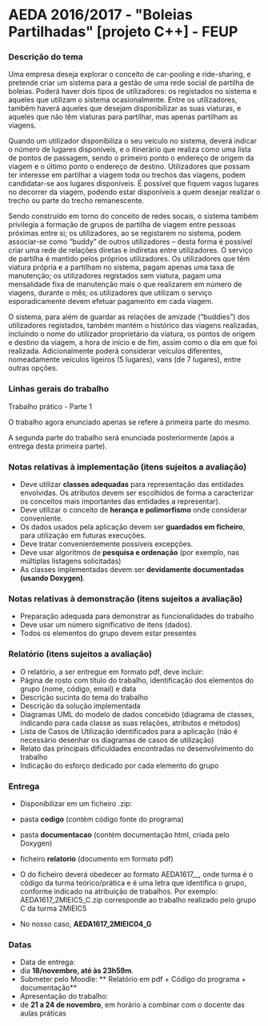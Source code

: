 # AEDA 2016/2017 - "Boleias Partilhadas" [projeto C++] - FEUP

### Descrição do tema

Uma empresa deseja explorar o conceito de car-pooling e ride-sharing, e pretende criar um sistema para a
gestão de uma rede social de partilha de boleias. Poderá haver dois tipos de utilizadores: os registados no
sistema e aqueles que utilizam o sistema ocasionalmente. Entre os utilizadores, também haverá aqueles que
desejam disponibilizar as suas viaturas, e aqueles que não têm viaturas para partilhar, mas apenas partilham as
viagens.

Quando um utilizador disponibiliza o seu veículo no sistema, deverá indicar o número de lugares disponíveis, e o
itinerário que realiza como uma lista de pontos de passagem, sendo o primeiro ponto o endereço de origem da
viagem e o último ponto o endereço de destino. Utilizadores que possam ter interesse em partilhar a viagem toda
ou trechos das viagens, podem candidatar-se aos lugares disponíveis. É possível que fiquem vagos lugares no
decorrer da viagem, podendo estar disponíveis a quem desejar realizar o trecho ou parte do trecho
remanescente.

Sendo construído em torno do conceito de redes socais, o sistema também privilegia a formação de grupos de
partilha de viagem entre pessoas próximas entre si; os utilizadores, ao se registarem no sistema, podem
associar-se como “buddy” de outros utilizadores – desta forma é possível criar uma rede de relações diretas e
indiretas entre utilizadores. O serviço de partilha é mantido pelos próprios utilizadores. Os utilizadores que têm
viatura própria e a partilham no sistema, pagam apenas uma taxa de manutenção; os utilizadores registados sem
viatura, pagam uma mensalidade fixa de manutenção mais o que realizarem em número de viagens, durante o
mês; os utilizadores que utilizam o serviço esporadicamente devem efetuar pagamento em cada viagem.

O sistema, para além de guardar as relações de amizade (“buddies”) dos utilizadores registados, também
mantém o histórico das viagens realizadas, incluindo o nome do utilizador proprietário da viatura, os pontos de
origem e destino da viagem, a hora de início e de fim, assim como o dia em que foi realizada. Adicionalmente
poderá considerar veículos diferentes, nomeadamente veículos ligeiros (5 lugares), vans (de 7 lugares), entre
outras opções.

### Linhas gerais do trabalho

Trabalho prático - Parte 1

O trabalho agora enunciado apenas se refere à primeira parte do mesmo. 

A segunda parte do trabalho será enunciada posteriormente (após a entrega desta primeira parte).


### Notas relativas à implementação (itens sujeitos a avaliação)
+ Deve utilizar **classes adequadas** para representação das entidades envolvidas. Os atributos devem ser escolhidos de forma a caracterizar os conceitos mais importantes das entidades a representar).
+ Deve utilizar o conceito de **herança e polimorfismo** onde considerar conveniente.
+ Os dados usados pela aplicação devem ser **guardados em ficheiro**, para utilização em futuras execuções.
+ Deve tratar convenientemente possíveis excepções.
+ Deve usar algoritmos de **pesquisa e ordenação** (por exemplo, nas múltiplas listagens solicitadas) 
+ As classes implementadas devem ser **devidamente documentadas (usando Doxygen)**.

### Notas relativas à demonstração (itens sujeitos a avaliação)
+ Preparação adequada para demonstrar as funcionalidades do trabalho
+ Deve usar um número significativo de itens (dados).
+ Todos os elementos do grupo devem estar presentes

### Relatório (itens sujeitos a avaliação)
+ O relatório, a ser entregue em formato pdf, deve incluir:
 + Página de rosto com título do trabalho, identificação dos elementos do grupo (nome, código, email) e data
 + Descrição sucinta do tema do trabalho
 + Descrição da solução implementada
 + Diagramas UML do modelo de dados concebido (diagrama de classes, indicando para cada classe as suas relações, atributos e métodos)
 + Lista de Casos de Utilização identificados para a aplicação (não é necessário desenhar os diagramas de casos de utilização)
 + Relato das principais dificuldades encontradas no desenvolvimento do trabalho
 + Indicação do esforço dedicado por cada elemento do grupo

### Entrega
+ Disponibilizar em um ficheiro <NOME>.zip: 
 + pasta **codigo** (contém código fonte do programa)
 + pasta **documentacao** (contém documentação html, criada pelo Doxygen)
 + ficheiro **relatorio** (documento em formato pdf)

+ O <NOME> do ficheiro deverá obedecer ao formato AEDA1617_<TURMA>_<GRUPO>, onde turma é o código da turma teórico/prática e <GRUPO> é uma letra que identifica o grupo, conforme indicado na atribuição de trabalhos. Por exemplo: AEDA1617_2MIEIC5_C.zip corresponde ao trabalho realizado pelo grupo C da turma 2MIEIC5
 + No nosso caso, **AEDA1617_2MIEIC04_G**

### Datas
+ Data de entrega: 
 + dia **18/novembro, até às 23h59m**. 
 + Submeter pelo Moodle: ** Relatório em pdf + Código do programa + documentação**
+ Apresentação do trabalho:  
 + de **21 a 24 de novembro**, em horário a combinar com o docente das aulas práticas

